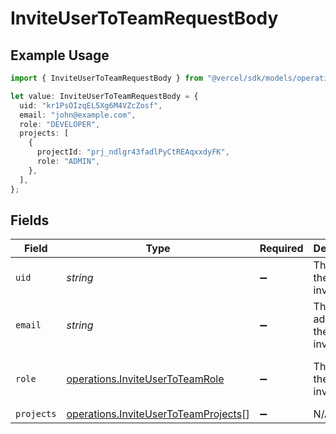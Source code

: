 # InviteUserToTeamRequestBody

## Example Usage

```typescript
import { InviteUserToTeamRequestBody } from "@vercel/sdk/models/operations/inviteusertoteam.js";

let value: InviteUserToTeamRequestBody = {
  uid: "kr1PsOIzqEL5Xg6M4VZcZosf",
  email: "john@example.com",
  role: "DEVELOPER",
  projects: [
    {
      projectId: "prj_ndlgr43fadlPyCtREAqxxdyFK",
      role: "ADMIN",
    },
  ],
};
```

## Fields

| Field                                                                                        | Type                                                                                         | Required                                                                                     | Description                                                                                  | Example                                                                                      |
| -------------------------------------------------------------------------------------------- | -------------------------------------------------------------------------------------------- | -------------------------------------------------------------------------------------------- | -------------------------------------------------------------------------------------------- | -------------------------------------------------------------------------------------------- |
| `uid`                                                                                        | *string*                                                                                     | :heavy_minus_sign:                                                                           | The id of the user to invite                                                                 | kr1PsOIzqEL5Xg6M4VZcZosf                                                                     |
| `email`                                                                                      | *string*                                                                                     | :heavy_minus_sign:                                                                           | The email address of the user to invite                                                      | john@example.com                                                                             |
| `role`                                                                                       | [operations.InviteUserToTeamRole](../../models/operations/inviteusertoteamrole.md)           | :heavy_minus_sign:                                                                           | The role of the user to invite                                                               | [<br/>"MEMBER",<br/>"VIEWER"<br/>]                                                           |
| `projects`                                                                                   | [operations.InviteUserToTeamProjects](../../models/operations/inviteusertoteamprojects.md)[] | :heavy_minus_sign:                                                                           | N/A                                                                                          |                                                                                              |